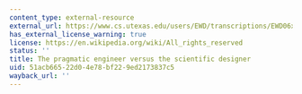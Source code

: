 ```yaml
---
content_type: external-resource
external_url: https://www.cs.utexas.edu/users/EWD/transcriptions/EWD06xx/EWD690.html
has_external_license_warning: true
license: https://en.wikipedia.org/wiki/All_rights_reserved
status: ''
title: The pragmatic engineer versus the scientific designer
uid: 51acb665-22d0-4e78-bf22-9ed2173837c5
wayback_url: ''
---
```


